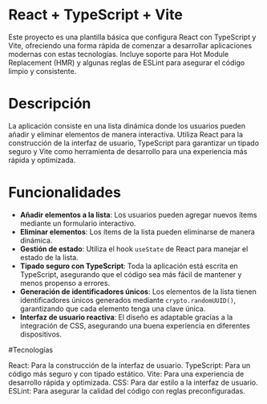 # React + TypeScript + Vite

Este proyecto es una plantilla básica que configura React con TypeScript y Vite, ofreciendo una forma rápida de comenzar a desarrollar aplicaciones modernas con estas tecnologías. Incluye soporte para Hot Module Replacement (HMR) y algunas reglas de ESLint para asegurar el código limpio y consistente.

# Descripción

La aplicación consiste en una lista dinámica donde los usuarios pueden añadir y eliminar elementos de manera interactiva. Utiliza React para la construcción de la interfaz de usuario, TypeScript para garantizar un tipado seguro y Vite como herramienta de desarrollo para una experiencia más rápida y optimizada.

# Funcionalidades

- **Añadir elementos a la lista**: Los usuarios pueden agregar nuevos ítems mediante un formulario interactivo.
- **Eliminar elementos**: Los ítems de la lista pueden eliminarse de manera dinámica.
- **Gestión de estado**: Utiliza el hook `useState` de React para manejar el estado de la lista.
- **Tipado seguro con TypeScript**: Toda la aplicación está escrita en TypeScript, asegurando que el código sea más fácil de mantener y menos propenso a errores.
- **Generación de identificadores únicos**: Los elementos de la lista tienen identificadores únicos generados mediante `crypto.randomUUID()`, garantizando que cada elemento tenga una clave única.
- **Interfaz de usuario reactiva**: El diseño es adaptable gracias a la integración de CSS, asegurando una buena experiencia en diferentes dispositivos.

#Tecnologías

React: Para la construcción de la interfaz de usuario.
TypeScript: Para un código más seguro y con tipado estático.
Vite: Para una experiencia de desarrollo rápida y optimizada.
CSS: Para dar estilo a la interfaz de usuario.
ESLint: Para asegurar la calidad del código con reglas preconfiguradas.
